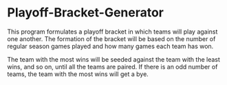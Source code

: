 # Playoff-Bracket-Generator

This program formulates a playoff bracket in which teams will play against one another. 
The formation of the bracket will be based on the number of regular season games played and how many games each team has won.

The team with the most wins will be seeded against the team with the least wins, and so on, until all the teams are paired. 
If there is an odd number of teams, the team with the most wins will get a bye.
